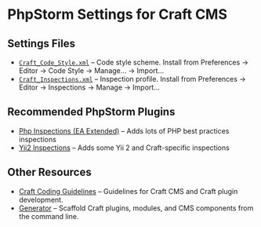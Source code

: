 PhpStorm Settings for Craft CMS
===============================

## Settings Files

- [`Craft_Code_Style.xml`](Craft_Code_Style.xml) – Code style scheme. Install from Preferences → Editor → Code Style → Manage… → Import…
- [`Craft_Inspections.xml`](Craft_Inspections.xml) – Inspection profile. Install from Preferences → Editor → Inspections → Manage → Import…

## Recommended PhpStorm Plugins

- [Php Inspections (EA Extended)](https://plugins.jetbrains.com/idea/plugin/7622-php-inspections-ea-extended-) – Adds lots of PHP best practices inspections
- [Yii2 Inspections](https://plugins.jetbrains.com/idea/plugin/9400-yii2-inspections) – Adds some Yii 2 and Craft-specific inspections

## Other Resources

- [Craft Coding Guidelines](https://craftcms.com/docs/4.x/coding-guidelines.html) – Guidelines for Craft CMS and Craft plugin development.
- [Generator](https://github.com/craftcms/generator/) – Scaffold Craft plugins, modules, and CMS components from the command line.
